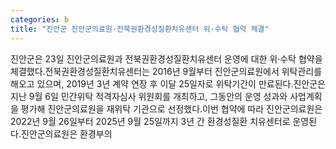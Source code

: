 ```yaml
---
categories: b
title: "진안군 진안군의료원·전북권환경성질환치유센터 위·수탁 협약 체결"
---
```

진안군은 23일 진안군의료원과 전북권환경성질환치유센터 운영에 대한 위·수탁 협약을 체결했다.전북권환경성질환치유센터는 2016년 9월부터 진안군의료원에서 위탁관리를 해오고 있으며, 2019년 3년 계약 연장 후 이달 25일자로 위탁기간이 만료된다.진안군은 지난 9월 6일 민간위탁 적격자심사 위원회를 개최하고, 그동안의 운영 성과와 사업계획을 평가해 진안군의료원을 재위탁 기관으로 선정했다.이번 협약에 따라 진안군의료원은 2022년 9월 26일부터 2025년 9월 25일까지 3년 간 환경성질환 치유센터로 운영된다.진안군의료원은 환경부의